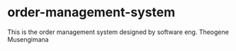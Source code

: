 # order-management-system
This is the order management system designed by software eng. Theogene Musengimana
